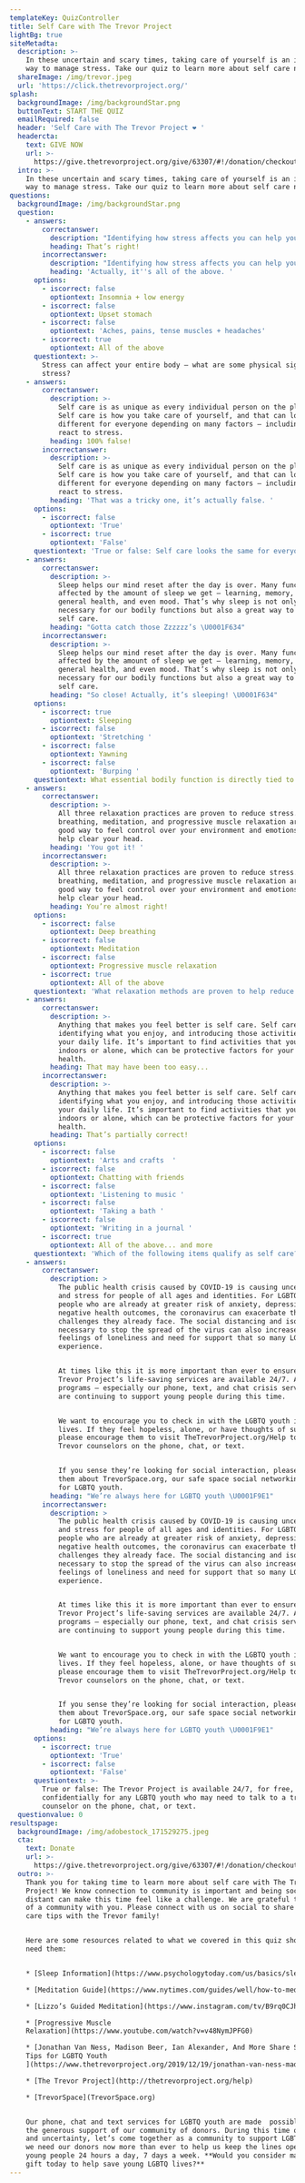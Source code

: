 ```yaml
---
templateKey: QuizController
title: Self Care with The Trevor Project
lightBg: true
siteMetadta:
  description: >-
    In these uncertain and scary times, taking care of yourself is an important
    way to manage stress. Take our quiz to learn more about self care now!
  shareImage: /img/trevor.jpeg
  url: 'https://click.thetrevorproject.org/'
splash:
  backgroundImage: /img/backgroundStar.png
  buttonText: START THE QUIZ
  emailRequired: false
  header: 'Self Care with The Trevor Project ❤️ '
  headercta:
    text: GIVE NOW
    url: >-
      https://give.thetrevorproject.org/give/63307/#!/donation/checkout?c_src=quiz&c_src2=selfcarequiz032020
  intro: >-
    In these uncertain and scary times, taking care of yourself is an important
    way to manage stress. Take our quiz to learn more about self care now!
questions:
  backgroundImage: /img/backgroundStar.png
  question:
    - answers:
        correctanswer:
          description: "Identifying how stress affects you can help you in developing a self care plan. Be on the lookout for some of the most common physical signs of stress:\n\t• Insomnia \n\t• Low energy\n\t• Upset stomach\n\t• Aches, pains, and tense muscles \n        • Headaches\n\nNow let’s talk about how self care can help you!"
          heading: That’s right!
        incorrectanswer:
          description: "Identifying how stress affects you can help you in developing a self care plan. Be on the lookout for some of the most common physical signs of stress:\n\t• Insomnia \n\t• Low energy\n\t• Upset stomach\n\t• Aches, pains, and tense muscles \n        • Headaches\n\nNow let’s talk about how self care can help you!"
          heading: 'Actually, it''s all of the above. '
      options:
        - iscorrect: false
          optiontext: Insomnia + low energy
        - iscorrect: false
          optiontext: Upset stomach
        - iscorrect: false
          optiontext: 'Aches, pains, tense muscles + headaches'
        - iscorrect: true
          optiontext: All of the above
      questiontext: >-
        Stress can affect your entire body — what are some physical signs of
        stress?
    - answers:
        correctanswer:
          description: >-
            Self care is as unique as every individual person on the planet.
            Self care is how you take care of yourself, and that can look
            different for everyone depending on many factors — including how you
            react to stress. 
          heading: 100% false!
        incorrectanswer:
          description: >-
            Self care is as unique as every individual person on the planet.
            Self care is how you take care of yourself, and that can look
            different for everyone depending on many factors — including how you
            react to stress. 
          heading: 'That was a tricky one, it’s actually false. '
      options:
        - iscorrect: false
          optiontext: 'True'
        - iscorrect: true
          optiontext: 'False'
      questiontext: 'True or false: Self care looks the same for everyone. '
    - answers:
        correctanswer:
          description: >-
            Sleep helps our mind reset after the day is over. Many functions are
            affected by the amount of sleep we get — learning, memory, stamina,
            general health, and even mood. That’s why sleep is not only
            necessary for our bodily functions but also a great way to help with
            self care. 
          heading: "Gotta catch those Zzzzzz’s \U0001F634"
        incorrectanswer:
          description: >-
            Sleep helps our mind reset after the day is over. Many functions are
            affected by the amount of sleep we get — learning, memory, stamina,
            general health, and even mood. That’s why sleep is not only
            necessary for our bodily functions but also a great way to help with
            self care. 
          heading: "So close! Actually, it’s sleeping! \U0001F634"
      options:
        - iscorrect: true
          optiontext: Sleeping
        - iscorrect: false
          optiontext: 'Stretching '
        - iscorrect: false
          optiontext: Yawning
        - iscorrect: false
          optiontext: 'Burping '
      questiontext: What essential bodily function is directly tied to self care?
    - answers:
        correctanswer:
          description: >-
            All three relaxation practices are proven to reduce stress. Deep
            breathing, meditation, and progressive muscle relaxation are also a
            good way to feel control over your environment and emotions, and can
            help clear your head. 
          heading: 'You got it! '
        incorrectanswer:
          description: >-
            All three relaxation practices are proven to reduce stress. Deep
            breathing, meditation, and progressive muscle relaxation are also a
            good way to feel control over your environment and emotions, and can
            help clear your head. 
          heading: You’re almost right!
      options:
        - iscorrect: false
          optiontext: Deep breathing
        - iscorrect: false
          optiontext: Meditation
        - iscorrect: false
          optiontext: Progressive muscle relaxation
        - iscorrect: true
          optiontext: All of the above
      questiontext: 'What relaxation methods are proven to help reduce stress? '
    - answers:
        correctanswer:
          description: >-
            Anything that makes you feel better is self care. Self care is about
            identifying what you enjoy, and introducing those activities into
            your daily life. It’s important to find activities that you can do
            indoors or alone, which can be protective factors for your mental
            health. 
          heading: That may have been too easy...
        incorrectanswer:
          description: >-
            Anything that makes you feel better is self care. Self care is about
            identifying what you enjoy, and introducing those activities into
            your daily life. It’s important to find activities that you can do
            indoors or alone, which can be protective factors for your mental
            health. 
          heading: That’s partially correct!
      options:
        - iscorrect: false
          optiontext: 'Arts and crafts  '
        - iscorrect: false
          optiontext: Chatting with friends
        - iscorrect: false
          optiontext: 'Listening to music '
        - iscorrect: false
          optiontext: 'Taking a bath '
        - iscorrect: false
          optiontext: 'Writing in a journal '
        - iscorrect: true
          optiontext: All of the above... and more
      questiontext: 'Which of the following items qualify as self care? '
    - answers:
        correctanswer:
          description: >
            The public health crisis caused by COVID-19 is causing uncertainty
            and stress for people of all ages and identities. For LGBTQ young
            people who are already at greater risk of anxiety, depression, and
            negative health outcomes, the coronavirus can exacerbate the
            challenges they already face. The social distancing and isolation
            necessary to stop the spread of the virus can also increase the
            feelings of loneliness and need for support that so many LGBTQ youth
            experience.


            At times like this it is more important than ever to ensure The
            Trevor Project’s life-saving services are available 24/7. All our
            programs — especially our phone, text, and chat crisis services —
            are continuing to support young people during this time. 


            We want to encourage you to check in with the LGBTQ youth in your
            lives. If they feel hopeless, alone, or have thoughts of suicide,
            please encourage them to visit TheTrevorProject.org/Help to access
            Trevor counselors on the phone, chat, or text. 


            If you sense they’re looking for social interaction, please tell
            them about TrevorSpace.org, our safe space social networking site
            for LGBTQ youth. 
          heading: "We’re always here for LGBTQ youth \U0001F9E1"
        incorrectanswer:
          description: >
            The public health crisis caused by COVID-19 is causing uncertainty
            and stress for people of all ages and identities. For LGBTQ young
            people who are already at greater risk of anxiety, depression, and
            negative health outcomes, the coronavirus can exacerbate the
            challenges they already face. The social distancing and isolation
            necessary to stop the spread of the virus can also increase the
            feelings of loneliness and need for support that so many LGBTQ youth
            experience.


            At times like this it is more important than ever to ensure The
            Trevor Project’s life-saving services are available 24/7. All our
            programs — especially our phone, text, and chat crisis services —
            are continuing to support young people during this time. 


            We want to encourage you to check in with the LGBTQ youth in your
            lives. If they feel hopeless, alone, or have thoughts of suicide,
            please encourage them to visit TheTrevorProject.org/Help to access
            Trevor counselors on the phone, chat, or text. 


            If you sense they’re looking for social interaction, please tell
            them about TrevorSpace.org, our safe space social networking site
            for LGBTQ youth. 
          heading: "We’re always here for LGBTQ youth \U0001F9E1"
      options:
        - iscorrect: true
          optiontext: 'True'
        - iscorrect: false
          optiontext: 'False'
      questiontext: >-
        True or false: The Trevor Project is available 24/7, for free, and
        confidentially for any LGBTQ youth who may need to talk to a trained
        counselor on the phone, chat, or text.
  questionvalue: 0
resultspage:
  backgroundImage: /img/adobestock_171529275.jpeg
  cta:
    text: Donate
    url: >-
      https://give.thetrevorproject.org/give/63307/#!/donation/checkout?c_src=quiz&c_src2=selfcarequiz032020
  outro: >-
    Thank you for taking time to learn more about self care with The Trevor
    Project! We know connection to community is important and being socially
    distant can make this time feel like a challenge. We are grateful to be part
    of a community with you. Please connect with us on social to share your self
    care tips with the Trevor family! 


    Here are some resources related to what we covered in this quiz should you
    need them: 


    * [Sleep Information](https://www.psychologytoday.com/us/basics/sleep)

    * [Meditation Guide](https://www.nytimes.com/guides/well/how-to-meditate)

    * [Lizzo’s Guided Meditation](https://www.instagram.com/tv/B9rq0CJh3y2/)

    * [Progressive Muscle
    Relaxation](https://www.youtube.com/watch?v=v48NymJPFG0)

    * [Jonathan Van Ness, Madison Beer, Ian Alexander, And More Share Self Care
    Tips for LGBTQ Youth
    ](https://www.thetrevorproject.org/2019/12/19/jonathan-van-ness-madison-beer-ian-alexander-and-more-share-self-care-tips-for-lgbtq-youth/)

    * [The Trevor Project](http://thetrevorproject.org/help)

    * [TrevorSpace](TrevorSpace.org)


    Our phone, chat and text services for LGBTQ youth are made  possible with
    the generous support of our community of donors. During this time of stress
    and uncertainty, let’s come together as a community to support LGBTQ youth —
    we need our donors now more than ever to help us keep the lines open for
    young people 24 hours a day, 7 days a week. **Would you consider making a
    gift today to help save young LGBTQ lives?**
---
```


